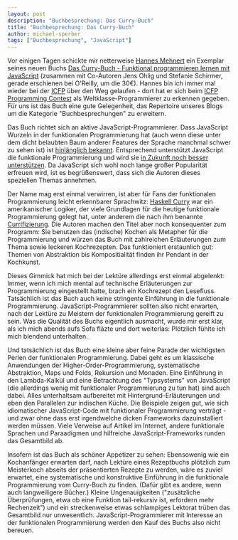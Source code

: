 ```yaml
---
layout: post
description: "Buchbesprechung: Das Curry-Buch"
title: "Buchbesprechung: Das Curry-Buch"
author: michael-sperber
tags: ["Buchbesprechung", "JavaScript"]
---
```


Vor einigen Tagen schickte mir netterweise [Hannes
Mehnert](http://www.itu.dk/~hame/) ein Exemplar seines neuen Buchs
[Das Curry-Buch - Funktional programmieren lernen mit
JavaScript](http://www.currybuch.de/) (zusammen mit Co-Autoren Jens
Ohlig und Stefanie Schirmer, gerade erschienen bei O'Reilly, um die
30€).  Hannes bin ich immer mal wieder bei der
[ICFP](http://www.icfpconference.org/) über den Weg gelaufen - dort
hat er sich beim [ICFP Programming
Contest](http://icfpc.plt-scheme.org/) als 
Weltklasse-Programmierer zu erkennen gegeben.  Für uns ist das Buch eine gute
Gelegenheit, das Repertoire unseres Blogs um die Kategorie
"Buchbesprechungen" zu erweitern.

<!-- more start -->

Das Buch richtet sich an aktive JavaScript-Programmierer. Dass
 JavaScript Wurzeln in der funktionalen Programmierung hat (auch
wenn diese unter dem dicht belaubten Baum anderer Features der Sprache
manchmal schwer zu sehen ist) ist [hinlänglich
bekannt](https://brendaneich.com/2008/04/popularity/).  Entsprechend
unterstützt JavaScript die funktionale Programmierung und wird sie [in Zukunft noch
besser unterstützen](http://wiki.ecmascript.org/doku.php?id=harmony:proper_tail_calls).
Da JavaScript sich wohl noch lange großer Popularität erfreuen wird,
ist es begrüßenswert, dass sich die Autoren dieses speziellen Themas
annehmen.

Der Name mag erst einmal verwirren, ist aber für Fans der
funktionalen Programmierung leicht erkennbarer Sprachwitz: [Haskell
Curry](http://en.wikipedia.org/wiki/Haskell_Curry) war ein
amerikanischer Logiker, der viele Grundlagen für die heutige
funktionale Programmierung gelegt hat, unter anderem die nach ihm
benannte [Currifizierung](http://de.wikipedia.org/wiki/Currying).  Die
Autoren machen den Titel aber noch konsequenter zum Programm: Sie
benutzen das (indische) Kochen als Metapher für die Programmierung und
würzen das Buch mit zahlreichen Erläuterungen zum Thema sowie leckeren
Kochrezepten.  Das funktioniert erstaunlich gut: Themen von
Abstraktion bis Kompositialität finden ihr Pendant in der Kochkunst.

Dieses Gimmick hat mich bei der Lektüre allerdings erst einmal
abgelenkt: Immer, wenn ich mich mental auf technische
Erläuterungen zur Programmierung eingestellt hatte, brach ein
Kochrezept den Lesefluss.  Tatsächlich ist das Buch auch keine
stringente Einführung in die funktionale Programmierung.
JavaScript-Programmierer sollten also nicht erwarten, nach der Lektüre
zu Meistern der funktionalen Programmierung gereift zu sein. 
Was die Qualität des Buchs eigentlich
ausmacht, wurde mir erst klar, als ich mich abends aufs Sofa fläzte
und dort weiterlas:  Plötzlich fühlte ich mich blendend unterhalten.

Und tatsächlich ist das Buch eine kleine aber feine Parade der
wichtigsten Perlen der funktionalen Programmierung.  Dabei geht es um
klassische Anwendungen der Higher-Order-Programmierung, systematische
Abstraktion, Maps und Folds, Rekursion und Monaden.  Eine Einführung
in den Lambda-Kalkül und eine Betrachtung des "Typsystems" von
JavaScript (die allerdings wenig mit funktionaler Programmierung zu
tun hat) sind auch dabei.
Alles unterhaltsam aufbereitet mit Hintergrund-Erläuterungen und eben
den Parallelen zur indischen Küche.  Die Beispiele zeigen gut,
wie sich idiomatischer JavaScript-Code mit funktionaler Programmierung
verträgt - und zwar ohne dass erst irgendwelche dicken Frameworks
dazuinstalliert werden müssen.  Viele Verweise auf Artikel im
Internet, andere funktionale Sprachen und Paraadigmen
und hilfreiche JavaScript-Frameworks runden das Gesamtbild ab.

Insofern ist das Buch als schöner Appetizer zu sehen: Ebensowenig wie
ein Kochanfänger erwarten darf, nach Lektüre eines Rezeptbuchs
plötzlich zum Meisterkoch abseits der präsentierten Rezepte zu werden,
wäre es zuviel erwartet, eine systematische und konstruktive Einführung in
die funktionale Programmierung vom Curry-Buch zu finden.
(Dafür gibt es andere, wenn auch
langweiligere Bücher.)  Kleine Ungenauigkeiten ("zusätzliche
Überprüfungen, etwa ob eine Funktion tail-rekursiv ist, erfordern mehr
Rechenzeit") und ein streckenweise etwas schlampiges Lektorat trüben
das Gesamtbild nur unwesentlich.  JavaScript-Programmierer mit
Interesse an der funktionalen Programmierung werden den Kauf des Buchs
also nicht bereuen.

<!-- more end -->

